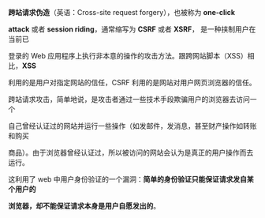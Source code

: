 **跨站请求伪造**（英语：Cross-site request forgery），也被称为 **one-click** 

**attack** 或者 **session riding**，通常缩写为 **CSRF** 或者 **XSRF**， 是一种挟制用户在当前已

登录的 Web 应用程序上执行非本意的操作的攻击方法。跟跨网站脚本（XSS）相比，**XSS**

利用的是用户对指定网站的信任，CSRF 利用的是网站对用户网页浏览器的信任。

跨站请求攻击，简单地说，是攻击者通过一些技术手段欺骗用户的浏览器去访问一个

自己曾经认证过的网站并运行一些操作（如发邮件，发消息，甚至财产操作如转账和购买

商品）。由于浏览器曾经认证过，所以被访问的网站会认为是真正的用户操作而去运行。

这利用了 web 中用户身份验证的一个漏洞：**简单的身份验证只能保证请求发自某个用户的**

**浏览器，却不能保证请求本身是用户自愿发出的**。 

